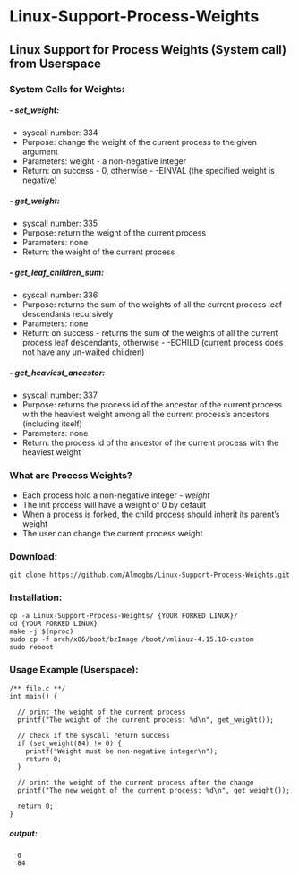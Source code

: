 # Linux-Support-Process-Weights

## Linux Support for Process Weights (System call) from Userspace

### System Calls for Weights:
##### - set_weight:
   - syscall number: 334
   - Purpose:    change the weight of the current process to the given argument
   - Parameters: weight - a non-negative integer
   - Return:     on success - 0, otherwise - -EINVAL (the specified weight is negative)
##### - get_weight:
   - syscall number: 335
   - Purpose:    return the weight of the current process
   - Parameters: none
   - Return:     the weight of the current process
##### - get_leaf_children_sum:
   - syscall number: 336
   - Purpose:    returns the sum of the weights of all the current process leaf descendants
recursively
   - Parameters: none
   - Return:     on success - returns the sum of the weights of all the current process leaf descendants, otherwise - -ECHILD (current process does not have any un-waited children)
##### - get_heaviest_ancestor:
   - syscall number: 337
   - Purpose:    returns the process id of the ancestor of the current process with the heaviest
weight among all the current process’s ancestors (including itself)
   - Parameters: none
   - Return:     the process id of the ancestor of the current process with the heaviest
weight


### What are Process Weights?
- Each process hold a non-negative integer - *weight*
- The init process will have a weight of 0 by default
- When a process is forked, the child process should inherit its parent’s weight
- The user can change the current process weight


### Download:
    git clone https://github.com/Almogbs/Linux-Support-Process-Weights.git

### Installation:
    cp -a Linux-Support-Process-Weights/ {YOUR FORKED LINUX}/
    cd {YOUR FORKED LINUX}
    make -j $(nproc)
    sudo cp -f arch/x86/boot/bzImage /boot/vmlinuz-4.15.18-custom
    sudo reboot
    
### Usage Example (Userspace):
    /** file.c **/
    int main() {
      
      // print the weight of the current process
      printf("The weight of the current process: %d\n", get_weight());
      
      // check if the syscall return success
      if (set_weight(84) != 0) {
        printf("Weight must be non-negative integer\n");
        return 0;
      }
      
      // print the weight of the current process after the change
      printf("The new weight of the current process: %d\n", get_weight());
      
      return 0;
    }
    
##### output:
      0
      84
 

